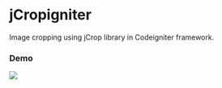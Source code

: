 # jCropigniter
Image cropping using jCrop library in Codeigniter framework.

<h3>Demo</h3>
<img src="http://i.imgur.com/gPreG5n.gif" />
